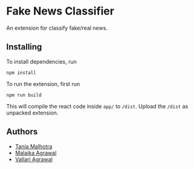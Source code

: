 # Fake News Classifier 
An extension for classify fake/real news.


## Installing
To install dependencies, run
```
npm install
```
To run the extension, first run
```
npm run build
```
This will compile the react code inside `app/` to `/dist`. Upload the `/dist` as unpacked extension.

## Authors

- [Tania Malhotra](github.com/TaniaMalhotra)
- [Malaika Agrawal]()
- [Vallari Agrawal](github.com/vallariag)

